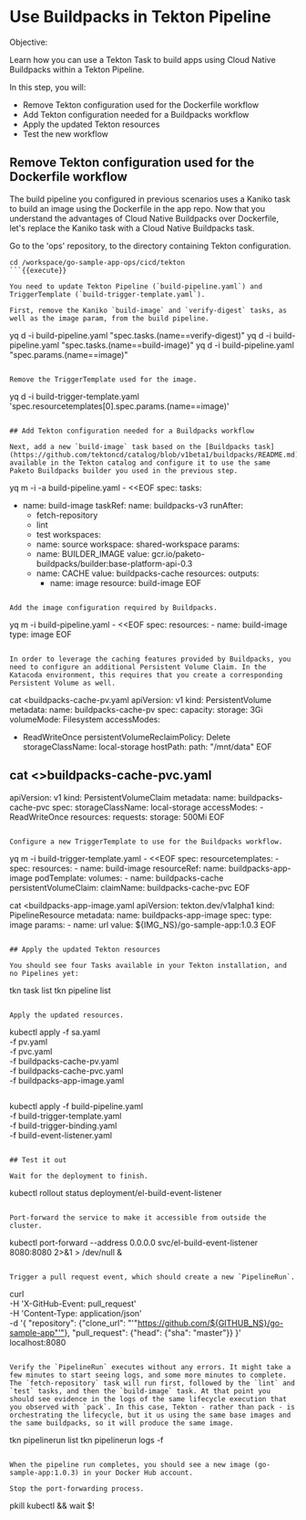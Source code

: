 # Use Buildpacks in Tekton Pipeline

Objective:

Learn how you can use a Tekton Task to build apps using Cloud Native Buildpacks within a Tekton Pipeline.

In this step, you will:
- Remove Tekton configuration used for the Dockerfile workflow
- Add Tekton configuration needed for a Buildpacks workflow
- Apply the updated Tekton resources
- Test the new workflow

## Remove Tekton configuration used for the Dockerfile workflow

The build pipeline you configured in previous scenarios uses a Kaniko task to build an image using the Dockerfile in the app repo.
Now that you understand the advantages of Cloud Native Buildpacks over Dockerfile, let's replace the Kaniko task with a Cloud Native Buildpacks task.

Go to the 'ops' repository, to the directory containing Tekton configuration.

```
cd /workspace/go-sample-app-ops/cicd/tekton
```{{execute}}

You need to update Tekton Pipeline (`build-pipeline.yaml`) and TriggerTemplate (`build-trigger-template.yaml`).

First, remove the Kaniko `build-image` and `verify-digest` tasks, as well as the image param, from the build pipeline.

```
yq d -i build-pipeline.yaml "spec.tasks.(name==verify-digest)"
yq d -i build-pipeline.yaml "spec.tasks.(name==build-image)"
yq d -i build-pipeline.yaml "spec.params.(name==image)"
```{{execute}}

Remove the TriggerTemplate used for the image.

```
yq d -i build-trigger-template.yaml 'spec.resourcetemplates[0].spec.params.(name==image)'
```{{execute}}

## Add Tekton configuration needed for a Buildpacks workflow

Next, add a new `build-image` task based on the [Buildpacks task](https://github.com/tektoncd/catalog/blob/v1beta1/buildpacks/README.md) available in the Tekton catalog and configure it to use the same Paketo Buildpacks builder you used in the previous step.

```
yq m -i -a build-pipeline.yaml - <<EOF
spec:
  tasks:
  - name: build-image
    taskRef:
      name: buildpacks-v3
    runAfter:
      - fetch-repository
      - lint
      - test
    workspaces:
      - name: source
        workspace: shared-workspace
    params:
      - name: BUILDER_IMAGE
        value: gcr.io/paketo-buildpacks/builder:base-platform-api-0.3
      - name: CACHE
        value: buildpacks-cache
    resources:
      outputs:
        - name: image
          resource: build-image
EOF
```{{execute}}

Add the image configuration required by Buildpacks.

```
yq m -i build-pipeline.yaml - <<EOF
spec:
  resources:
    - name: build-image
      type: image
EOF
```{{execute}}

In order to leverage the caching features provided by Buildpacks, you need to configure an additional Persistent Volume Claim. In the Katacoda environment, this requires that you create a corresponding Persistent Volume as well.

```
cat <<EOF >buildpacks-cache-pv.yaml
apiVersion: v1
kind: PersistentVolume
metadata:
  name: buildpacks-cache-pv
spec:
  capacity:
    storage: 3Gi
  volumeMode: Filesystem
  accessModes:
  - ReadWriteOnce
  persistentVolumeReclaimPolicy: Delete
  storageClassName: local-storage
  hostPath:
    path: "/mnt/data"
EOF

cat <<EOF >>buildpacks-cache-pvc.yaml
---
apiVersion: v1
kind: PersistentVolumeClaim
metadata:
  name: buildpacks-cache-pvc
spec:
  storageClassName: local-storage
  accessModes:
    - ReadWriteOnce
  resources:
    requests:
      storage: 500Mi
EOF
```{{execute}}

Configure a new TriggerTemplate to use for the Buildpacks workflow.

```
yq m -i build-trigger-template.yaml - <<EOF
spec:
  resourcetemplates:
    - spec:
        resources:
          - name: build-image
            resourceRef:
              name: buildpacks-app-image
        podTemplate:
          volumes:
            - name: buildpacks-cache
              persistentVolumeClaim:
                claimName: buildpacks-cache-pvc
EOF

cat <<EOF >buildpacks-app-image.yaml
apiVersion: tekton.dev/v1alpha1
kind: PipelineResource
metadata:
  name: buildpacks-app-image
spec:
  type: image
  params:
    - name: url
      value: ${IMG_NS}/go-sample-app:1.0.3
EOF
```{{execute}}

## Apply the updated Tekton resources

You should see four Tasks available in your Tekton installation, and no Pipelines yet:

```
tkn task list
tkn pipeline list
```{{execute}}

Apply the updated resources.

```
kubectl apply -f sa.yaml \
              -f pv.yaml \
              -f pvc.yaml \
              -f buildpacks-cache-pv.yaml \
              -f buildpacks-cache-pvc.yaml \
              -f buildpacks-app-image.yaml
```{{execute}}

```
kubectl apply -f build-pipeline.yaml \
              -f build-trigger-template.yaml \
              -f build-trigger-binding.yaml \
              -f build-event-listener.yaml
```{{execute}}

## Test it out

Wait for the deployment to finish.

```
kubectl rollout status deployment/el-build-event-listener
```{{execute}}

Port-forward the service to make it accessible from outside the cluster.

```
kubectl port-forward --address 0.0.0.0 svc/el-build-event-listener 8080:8080 2>&1 > /dev/null &
```{{execute}}

Trigger a pull request event, which should create a new `PipelineRun`.

```
curl \
    -H 'X-GitHub-Event: pull_request' \
    -H 'Content-Type: application/json' \
    -d '{
      "repository": {"clone_url": "'"https://github.com/${GITHUB_NS}/go-sample-app"'"},
      "pull_request": {"head": {"sha": "master"}}
    }' \
localhost:8080
```{{execute}}

Verify the `PipelineRun` executes without any errors. It might take a few minutes to start seeing logs, and some more minutes to complete. The `fetch-repository` task will run first, followed by the `lint` and `test` tasks, and then the `build-image` task. At that point you should see evidence in the logs of the same lifecycle execution that you observed with `pack`. In this case, Tekton - rather than pack - is orchestrating the lifecycle, but it us using the same base images and the same buildpacks, so it will produce the same image.

```
tkn pipelinerun list
tkn pipelinerun logs -f
```{{execute}}

When the pipeline run completes, you should see a new image (go-sample-app:1.0.3) in your Docker Hub account.

Stop the port-forwarding process.

```
pkill kubectl && wait $!
```{{execute}}

